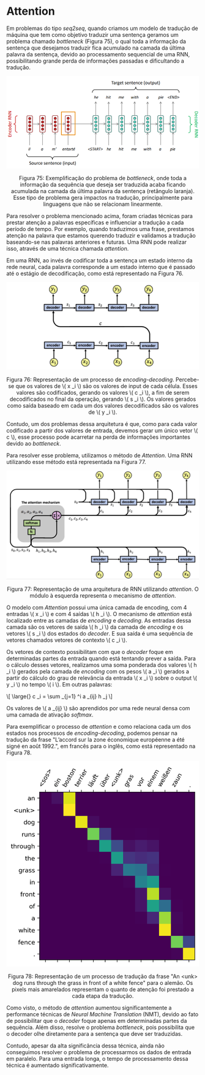 # Attention

Em problemas do tipo _seq2seq_, quando criamos um modelo de tradução de máquina que tem como
objetivo traduzir uma sentença geramos um problema chamado _bottleneck_ (Figura 75), o qual toda
a informação da sentença que desejamos traduzir fica acumulado na camada da última palavra
da sentença, devido ao processamento sequencial de uma RNN, possibilitando grande perda de
informações passadas e dificultando a tradução.

<p align="center">
  <img src="./img/75.png">
</p>

<p align="center">
Figura 75: Exemplificação do problema de <i>bottleneck</i>, onde toda a informação da sequência que deseja ser traduzida
acaba ficando acumulada na camada da última palavra da sentença (retângulo laranja). Esse tipo de problema gera
impactos na tradução, principalmente para linguagens que não se relacionam linearmente.
</p>

Para resolver o problema mencionado acima, foram criadas técnicas para prestar atenção a palavras
específicas e influenciar a tradução a cada período de tempo. Por exemplo, quando traduzimos
uma frase, prestamos atenção na palavra que estamos querendo traduzir e validamos a tradução
baseando-se nas palavras anteriores e futuras. Uma RNN pode realizar isso, através de uma técnica
chamada _attention_.

Em uma RNN, ao invés de codificar toda a sentença um estado interno da rede neural, cada palavra
corresponde a um estado interno que é passado até o estágio de decodificação, como está representado
na Figura 76.

<p align="center">
  <img src="./img/76.png">
</p>

<p align="center">
Figura 76: Representação de um processo de <i>encoding-decoding</i>. Percebe-se que os valores de \( x _i \) são os valores de
input de cada célula. Esses valores são codificados, gerando os valores \( c _i \), a fim de serem decodificados no final da
operação, gerando \( s _i \). Os valores gerados como saída baseado em cada um dos valores decodificados são os valores
de \( y _i \).
</p>

Contudo, um dos problemas dessa arquitetura é que, como para cada valor codificado a partir dos
valores de entrada, devemos gerar um único vetor \\( c \\), esse processo pode acarretar na perda de
informações importantes devido ao _bottleneck_.

Para resolver esse problema, utilizamos o método de _Attention_. Uma RNN utilizando esse método
está representada na Figura 77.

<p align="center">
  <img src="./img/77.png">
</p>

<p align="center">
Figura 77: Representação de uma arquitetura de RNN utilizando <i>attention</i>. O módulo à esquerda representa o
mecanismo de <i>attention</i>.
</p>

O modelo com _Attention_ possui uma única camada de encoding, com 4 entradas \\( x _i \\) e com
4 saídas \\( h _i \\). O mecanismo de *attention* está localizado entre as camadas de *encoding* e *decoding*.
As entradas dessa camada são os vetores de saída \\( h _i \\) da camada de *encoding* e os vetores \\( s _i \\) dos estados do
*decoder*. E sua saída é uma sequência de vetores chamados vetores de contexto \\( c _i \\).

Os vetores de contexto possibilitam com que o _decoder_ foque em determinadas partes da entrada
quando está tentando prever a saída. Para o cálculo desses vetores, realizamos uma soma ponderada
dos valores \\( h _i \\) gerados pela camada de *encoding* com os pesos \\( a _i \\) gerados a partir do cálculo do grau
de relevância da entrada \\( x _i \\) sobre o output \\( y _i \\) no tempo \\( i \\). Em outras palavras:

\\[
  \large{} c _i = \sum _{j=1} ^i a _{ij} h _j
\\]

Os valores de \\( a _{ij} \\) são aprendidos por uma rede neural densa com uma camada de ativação *softmax*.

Para exemplificar o processo de _attention_ e como relaciona cada um dos estados nos processos
de _encoding-decoding_, podemos pensar na tradução da frase "L’accord sur la zone économique
européenne a été signé en août 1992.", em francês para o inglês, como está representado na Figura 78.

<p align="center">
  <img src="./img/78.png">
</p>

<p align="center">
Figura 78: Representação de um processo de tradução da frase "An &lt;unk&gt; dog runs through the grass in front of a
white fence" para o alemão. Os pixels mais amarelados representam o quanto de atenção foi prestado a cada etapa da
tradução.
</p>

Como visto, o método de _attention_ aumentou significantemente a performance técnicas de _Neural Machine Translation_
(NMT), devido ao fato de possibilitar que o _decoder_ foque apenas em determinadas
partes da sequência. Além disso, resolve o problema _bottleneck_, pois possibilita que o decoder
olhe diretamente para a sentença que deve ser traduzidas.

Contudo, apesar da alta significância dessa técnica, ainda não conseguimos resolver o problema de
processarmos os dados de entrada em paralelo. Para uma entrada longa, o tempo de processamento
dessa técnica é aumentado significativamente.
